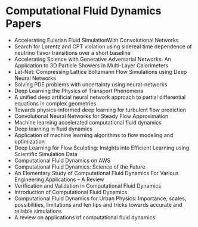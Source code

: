 # Computational Fluid Dynamics Papers

<ul>

                             

 <li><a target="_blank" href="https://github.com/theaidev/Computational-Fluid-Dynamics-Papers/blob/master/c(1).pdf" style="text-decoration:none;">Accelerating Eulerian Fluid SimulationWith Convolutional Networks</a></li>

 <li><a target="_blank" href="https://github.com/theaidev/Computational-Fluid-Dynamics-Papers/blob/master/c(2).pdf" style="text-decoration:none;">Search for Lorentz and CPT violation using sidereal time dependence of neutrino flavor transitions over a short baseline</a></li>

<li><a target="_blank" href="https://github.com/theaidev/Computational-Fluid-Dynamics-Papers/blob/master/c(3).pdf" style="text-decoration:none;">Accelerating Science with Generative Adversarial Networks: An Application to 3D Particle Showers in Multi-Layer Calorimeters</a></li>
 <li><a target="_blank" href="https://github.com/theaidev/Computational-Fluid-Dynamics-Papers/blob/master/c(4).pdf" style="text-decoration:none;">Lat-Net: Compressing Lattice Boltzmann Flow Simulations using Deep Neural Networks</a></li>                              
<li><a target="_blank" href="https://github.com/theaidev/Computational-Fluid-Dynamics-Papers/blob/master/c(5).pdf" style="text-decoration:none;">Solving PDE problems with uncertainty using neural-networks</a></li>
<li><a target="_blank" href="https://github.com/theaidev/Computational-Fluid-Dynamics-Papers/blob/master/c(6).pdf" style="text-decoration:none;">Deep Learning the Physics of Transport Phenomena</a></li>
 <li><a target="_blank" href="https://github.com/theaidev/Computational-Fluid-Dynamics-Papers/blob/master/c(7).pdf" style="text-decoration:none;">A unified deep artificial neural network approach to partial differential equations in complex geometries</a></li>

 <li><a target="_blank" href="https://github.com/theaidev/Computational-Fluid-Dynamics-Papers/blob/master/c(8).pdf" style="text-decoration:none;"> Towards physics-informed deep learning for turbulent flow prediction </a></li>
   <li><a target="_blank" href="https://github.com/theaidev/Computational-Fluid-Dynamics-Papers/blob/master/c(9).pdf" style="text-decoration:none;">Convolutional Neural Networks for Steady Flow Approximation</a></li>
  
   
 <li><a target="_blank" href="https://github.com/theaidev/Computational-Fluid-Dynamics-Papers/blob/master/c(10).pdf" style="text-decoration:none;">Machine learning accelerated computational fluid dynamics </a></li>                              
<li><a target="_blank" href="https://github.com/theaidev/Computational-Fluid-Dynamics-Papers/blob/master/c(11).pdf" style="text-decoration:none;">Deep learning in fluid
dynamics</a></li>
<li><a target="_blank" href="https://github.com/theaidev/Computational-Fluid-Dynamics-Papers/blob/master/c(12).pdf" style="text-decoration:none;">Application of machine learning algorithms to flow modeling and optimization</a></li>
<li><a target="_blank" href="https://github.com/theaidev/Computational-Fluid-Dynamics-Papers/blob/master/c(13).pdf" style="text-decoration:none;">Deep Learning for Flow Sculpting: Insights into Efficient Learning using Scientific Simulation Data</a></li>


<li><a target="_blank" href="https://github.com/theaidev/Computational-Fluid-Dynamics-Papers/blob/master/c(14).pdf" style="text-decoration:none;">Computational Fluid Dynamics on AWS</a></li>
                              
<li><a target="_blank" href="https://github.com/theaidev/Computational-Fluid-Dynamics-Papers/blob/master/c(15).pdf" style="text-decoration:none;">Computational Fluid Dynamics: Science of the Future</a></li>

<li><a target="_blank" href="https://github.com/theaidev/Computational-Fluid-Dynamics-Papers/blob/master/c(16).pdf" style="text-decoration:none;">An Elementary Study of Computational Fluid Dynamics For Various Engineering Applications – A Review</a></li>

  <li><a target="_blank" href="https://github.com/theaidev/Computational-Fluid-Dynamics-Papers/blob/master/c(17).pdf" style="text-decoration:none;">Verification and Validation in Computational Fluid Dynamics</a></li>   
  
<li><a target="_blank" href="https://github.com/theaidev/Computational-Fluid-Dynamics-Papers/blob/master/c(18).pdf" style="text-decoration:none;">Introduction of Computational Fluid Dynamics</a></li> 

  
<li><a target="_blank" href="https://github.com/theaidev/Computational-Fluid-Dynamics-Papers/blob/master/c(19).pdf" style="text-decoration:none;">Computational Fluid Dynamics for Urban Physics: Importance, scales, possibilities, limitations and ten tips and tricks towards accurate and reliable simulations</a></li> 

<li><a target="_blank" href="https://github.com/theaidev/Computational-Fluid-Dynamics-Papers/blob/master/c(20).pdf" style="text-decoration:none;">A review on applications of computational fluid dynamics</a></li>








</ul>
